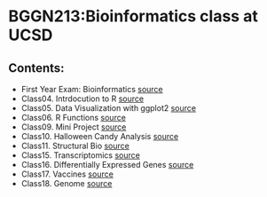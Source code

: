 # BGGN213:Bioinformatics class at UCSD


## Contents: 

- First Year Exam: Bioinformatics [source](https://github.com/jgolvera/bggn_213/tree/main/1styr_Exam)
- Class04. Intrdocution to R [source](https://github.com/jgolvera/bbgn213/blob/main/class04/class04.Rproj)
- Class05. Data Visualization with ggplot2 [source](https://github.com/jgolvera/bbgn213/blob/main/class05_olvera_jocelyn/class05.R)
- Class06. R Functions [source](https://github.com/jgolvera/bbgn213/blob/main/class06/class06.md) 
- Class09. Mini Project [source](https://github.com/jgolvera/bbgn213/blob/main/class09_miniproject/class09_miniproject.pdf)
- Class10. Halloween Candy Analysis [source](https://github.com/jgolvera/bbgn213/blob/main/class10_halloween/class10_halloween.md)
- Class11. Structural Bio [source](https://github.com/jgolvera/bbgn213/blob/main/class11_structural/class11_.md)
- Class15. Transcriptomics [source](https://github.com/jgolvera/bbgn213/blob/main/class15_transcriptomics/class15_transcriptomics.md)
- Class16. Differentially Expressed Genes [source](https://github.com/jgolvera/bbgn213/blob/main/class16_DEGs/class16_DEGs.md)
- Class17. Vaccines [source](https://github.com/jgolvera/bbgn213/blob/main/class17_vaccines/class17_vaccines.md)
- Class18. Genome [source](https://github.com/jgolvera/bbgn213/blob/main/class18_genome/class18_genome.md)
